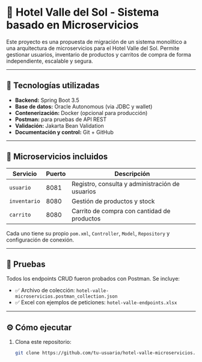 # 🏨 Hotel Valle del Sol - Sistema basado en Microservicios

Este proyecto es una propuesta de migración de un sistema monolítico a una arquitectura de microservicios para el Hotel Valle del Sol. Permite gestionar usuarios, inventario de productos y carritos de compra de forma independiente, escalable y segura.

---

## 🚀 Tecnologías utilizadas

- **Backend:** Spring Boot 3.5
- **Base de datos:** Oracle Autonomous (via JDBC y wallet)
- **Contenerización:** Docker (opcional para producción)
- **Postman:** para pruebas de API REST
- **Validación:** Jakarta Bean Validation
- **Documentación y control:** Git + GitHub

---

## 🧱 Microservicios incluidos

| Servicio     | Puerto | Descripción                                       |
|--------------|--------|---------------------------------------------------|
| `usuario`    | 8081   | Registro, consulta y administración de usuarios  |
| `inventario` | 8080   | Gestión de productos y stock                      |
| `carrito`    | 8080   | Carrito de compra con cantidad de productos      |

Cada uno tiene su propio `pom.xml`, `Controller`, `Model`, `Repository` y configuración de conexión.

---

## 🧪 Pruebas

Todos los endpoints CRUD fueron probados con Postman. Se incluye:

- ✅ Archivo de colección: `hotel-valle-microservicios.postman_collection.json`
- ✅ Excel con ejemplos de peticiones: `hotel-valle-endpoints.xlsx`

---

## ⚙️ Cómo ejecutar

1. Clona este repositorio:
   ```bash
   git clone https://github.com/tu-usuario/hotel-valle-microservicios.git
